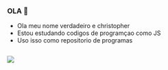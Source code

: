 ### OLA 🖤

- Ola meu nome verdadeiro e christopher
- Estou estudando codigos de programçao como JS
- Uso isso como repositorio de programas 


![]()



![](https://media.tenor.com/qI23OgY61UQAAAAM/mob-psycho-mob-psycho100.gif)





 
 
 
